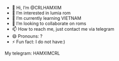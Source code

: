 - 👋 Hi, I’m @CRLHAMXIM
- 👀 I’m interested in lumia rom
- 🌱 I’m currently learning VIETNAM
- 💞️ I’m looking to collaborate on roms
- 📫 How to reach me, just contact me via telegram
- 😄 Pronouns: ?
- ⚡ Fun fact: I do not have:)

My telegram: HAMXIMCRL

